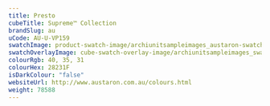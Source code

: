 ```yaml
---
title: Presto
cubeTitle: Supreme™ Collection
brandSlug: au
uCode: AU-U-VP159
swatchImage: product-swatch-image/archiunitsampleimages_austaron-swatch_Presto.jpg
swatchOverlayImage: cube-swatch-overlay-image/archiunitsampleimages_swatch-overlay_austaron.png
colourRgb: 40, 35, 31
colourHex: 28231F
isDarkColour: "false"
websiteUrl: http://www.austaron.com.au/colours.html
weight: 78588
---
```

